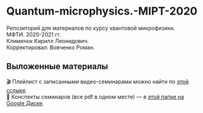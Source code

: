 # Quantum-microphysics.-MIPT-2020
Репозиторий для материалов по курсу квантовой микрофизики.  
МФТИ. 2020-2021 гг.  
Клименок Кирилл Леонидович.  
Корректировал: Вовченко Роман.

## Выложенные материалы
🎬 Плейлист с записанными видео-семинарами можно найти по [этой сслыке](https://www.youtube.com/playlist?list=PLDoVMzNTg4wbGo1ENO7ulWOy-FcTBwjB_).  
📝 Конспекты семинаров (все pdf в одном месте) — в [этой папке на Google Диске](https://drive.google.com/drive/folders/1Us3C3_vWwUjpfTcDhhfJM-e9c_Oae26K).

